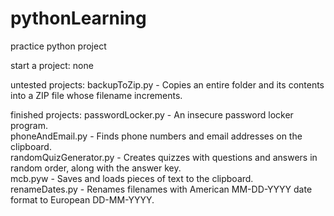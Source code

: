 # pythonLearning
practice python project

start a project: 
none

untested projects: 
backupToZip.py - Copies an entire folder and its contents into a ZIP file whose filename increments.

finished projects: 
passwordLocker.py - An insecure password locker program.<br /> 
phoneAndEmail.py - Finds phone numbers and email addresses on the clipboard. <br />
randomQuizGenerator.py - Creates quizzes with questions and answers in random order, along with the answer key.<br />
mcb.pyw - Saves and loads pieces of text to the clipboard.<br />
renameDates.py - Renames filenames with American MM-DD-YYYY date format to European DD-MM-YYYY.<br />
